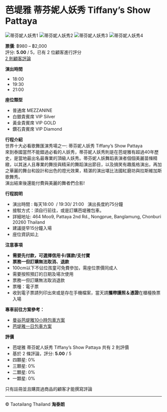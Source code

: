 # 芭堤雅 蒂芬妮人妖秀 Tiffany’s Show Pattaya

![蒂芬妮人妖秀1](https://taotailangthai.com/wp-content/uploads/2022/09/Tiffanys-Show-Pattaya_New-Era-12-1.jpg)
![蒂芬妮人妖秀2](https://taotailangthai.com/wp-content/uploads/2024/02/Tiffanys-Show-Pattaya_New-Era-2.jpg)
![蒂芬妮人妖秀3](https://taotailangthai.com/wp-content/uploads/2024/02/Tiffanys-Show-Pattaya_New-Era-3.jpg)
![蒂芬妮人妖秀4](https://taotailangthai.com/wp-content/uploads/2024/02/Tiffanys-Show-Pattaya_New-Era-9.jpg)

**票價**: ฿980 – ฿2,000  
評分: **5.00** / 5，已有 2 位顧客進行評分  
[2 則顧客評論](#reviews)

**演出時間**  
- 18:00  
- 19:30  
- 21:00

**座位類型**
- 普通席 MEZZANINE
- 白銀貴賓席 VIP Silver
- 黃金貴賓席 VIP GOLD
- 鑽石貴賓席 VIP Diamond

**行程介紹**  
世界十大必看歌舞匯演秀場之一: 蒂芬妮人妖秀 Tiffany’s Show Pattaya  
來到泰國當然不能錯過必看的人妖秀，蒂芬妮人妖秀則是在芭堤雅有超過40年歷史，是當地最出名最專業的頂級人妖秀。蒂芬妮人妖舞蹈表演者個個美麗苗條精緻，以其迷人且專業的舞技與精采的舞蹈演出節目，以及搞笑有趣風格演出，再加之華麗的舞台和設計和出色的燈光效果，精湛的演出堪比法國紅磨坊與拉斯維加斯歌舞秀。  
演出結束後還能付費與美麗的舞者們合影!

**行程說明**  
- 演出時間 : 每天18:00  / 19:30/ 21:00   演出長度約75分鐘  
- 接駁方式：須自行前往，或是訂購芭堤雅包車。  
- 詳細地址: 464 Moo9, Pattaya 2nd Rd., Nongprue, Banglamung, Chonburi 20260 Thailand  
- 建議提早15分鐘入場  
- 座位資訊如上

**注意事項**  
- **需要先付款，可選擇信用卡/匯款/支付寶**  
- **票務一但訂購無法取消、退款**  
- 100cm以下不佔位孩童可免費參加，需座位票價同成人  
- 需要按照預訂的日期及場次使用  
- 票務一但訂購無法取消退款  
- 票種：電子票  
- 收到電子票請列印出來或是存在手機檔案，當天請**攜帶護照＆憑證**在櫃檯換票入場  

**專車前往方案參考：**  
- [曼谷芭堤雅10小時包車方案](https://taotailangthai.com/product/bangkok-to-pattaya-custom-tour-01/)  
- [芭堤雅一日包車方案](https://taotailangthai.com/product/pattaya-local-tour-pick-up-hotel/)  

**評價**  
- 芭堤雅 蒂芬妮人妖秀 Tiffany’s Show Pattaya 共有 2 則評價  
- 基於 2 條評論，評分: **5.00** / 5  
- 四顆星: 0%  
- 三顆星: 0%  
- 二顆星: 0%  
- 一顆星: 0%  

只有註冊並且購買過商品的顧客才能撰寫評論  

---  
© Taotailang Thailand **淘泰朗**  